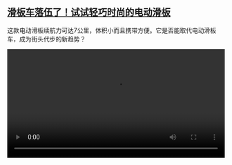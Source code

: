 <!--1627481825000-->
[滑板车落伍了！试试轻巧时尚的电动滑板](https://www.dw.com/zh/%E6%BB%91%E6%9D%BF%E8%BD%A6%E8%90%BD%E4%BC%8D%E4%BA%86%EF%BC%81%E8%AF%95%E8%AF%95%E8%BD%BB%E5%B7%A7%E6%97%B6%E5%B0%9A%E7%9A%84%E7%94%B5%E5%8A%A8%E6%BB%91%E6%9D%BF/a-58675220)
------

<p>这款电动滑板续航力可达7公里，体积小而且携带方便。它是否能取代电动滑板车，成为街头代步的新趋势？</small></p><video src="https://tvdownloaddw-a.akamaihd.net/dwtv_video/flv/vdt_zh/2021/bchi210728_001_walkcar_01r_sd_sor.mp4" controls style="width:100%"></video>
